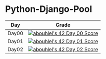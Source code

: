 # Python-Django-Pool

|Day|Grade|
|---	|---	|
|Day00|[![abouhlel's 42 Day 00 Score](https://badge42.vercel.app/api/v2/cl1gd28yu016709mjbxjnehd0/project/2604359)](https://github.com/JaeSeoKim/badge42)|
|Day01|[![abouhlel's 42 Day 01 Score](https://badge42.vercel.app/api/v2/cl1gd28yu016709mjbxjnehd0/project/2604527)](https://github.com/JaeSeoKim/badge42)|
|Day02|[![abouhlel's 42 Day 02 Score](https://badge42.vercel.app/api/v2/cl1gd28yu016709mjbxjnehd0/project/2604528)](https://github.com/JaeSeoKim/badge42)|
